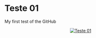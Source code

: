 # Teste 01
My first test of the GitHub

<p align="center">
  <a href="#">
    <img alt="Teste 01" src="https://imgur.com/IThpkuB"/>
  </a>
</p>
    
    
    
